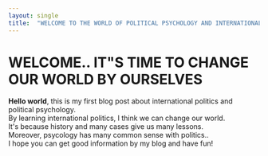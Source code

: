 ```yaml
---
layout: single
title:  "WELCOME TO THE WORLD OF POLITICAL PSYCHOLOGY AND INTERNATIONAL POLITICS!"
---
```


# WELCOME.. IT"S TIME TO CHANGE OUR WORLD BY OURSELVES

**Hello world**, this is my first blog post about international politics and political psychology.  
By learning international politics, I think we can change our world.  
It's because history and many cases give us many lessons.  
Moreover, psycology has many common sense with politics..  
I hope you can get good information by my blog and have fun!
